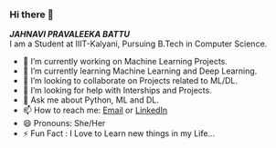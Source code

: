 ### Hi there 👋
**_JAHNAVI PRAVALEEKA BATTU_**  
I am a Student at IIIT-Kalyani, Pursuing B.Tech in Computer Science.
- 🔭 I’m currently working on Machine Learning Projects.
- 🌱 I’m currently learning Machine Learning and Deep Learning.
- 👯 I’m looking to collaborate on Projects related to ML/DL.
- 🤔 I’m looking for help with Interships and Projects.
- 💬 Ask me about Python, ML and DL.
- 📫 How to reach me: [Email](jahnavibattu2002@gmail.com) or  [LinkedIn](https://www.linkedin.com/in/jahnavi-pravaleeka-battu)
- 😄 Pronouns: She/Her
- ⚡ Fun Fact : I Love to Learn new things in my Life...

<!--
**jahnavibattu02/jahnavibattu02** is a ✨ _special_ ✨ repository because its `README.md` (this file) appears on your GitHub profile.

Here are some ideas to get you started:

- 🔭 I’m currently working on ...
- 🌱 I’m currently learning ...
- 👯 I’m looking to collaborate on ...
- 🤔 I’m looking for help with ...
- 💬 Ask me about ...
- 📫 How to reach me: ...
- 😄 Pronouns: ...
- ⚡ Fun fact: ...
-->
